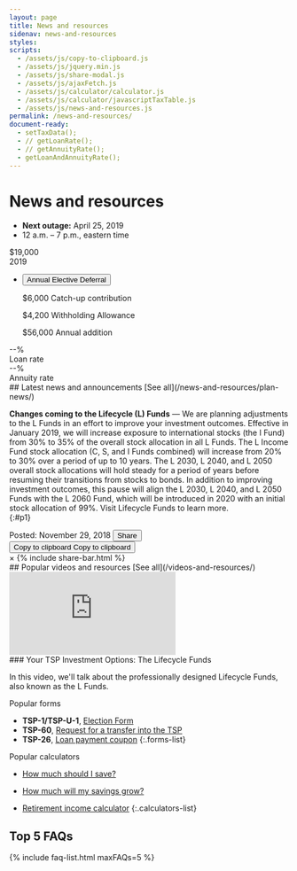 ```yaml
---
layout: page
title: News and resources
sidenav: news-and-resources
styles:
scripts:
  - /assets/js/copy-to-clipboard.js
  - /assets/js/jquery.min.js
  - /assets/js/share-modal.js
  - /assets/js/ajaxFetch.js
  - /assets/js/calculator/calculator.js
  - /assets/js/calculator/javascriptTaxTable.js
  - /assets/js/news-and-resources.js
permalink: /news-and-resources/
document-ready:
  - setTaxData();
  - // getLoanRate();
  - // getAnnuityRate();
  - getLoanAndAnnuityRate();
---
```


# News and resources

<div class="next-outage" markdown="1">

- <i class="fas fa-power-off"></i> **Next outage:** April 25, 2019
- 12 a.m. – 7 p.m., eastern time

</div>

<section class="key-rates">
  <div class="usa-grid">
  <div class="usa-width-one-third">
    <div id="contribution-limit">$19,000</div>
    <div id="tax-year" class="hide">2019</div>
    <ul class="usa-accordion">
    <li>
      <button class="usa-accordion-button"
        aria-expanded="false"
        aria-controls="a1">
        Annual Elective Deferral
      </button>
      <div id="a1" class="usa-accordion-content">
        <p><span id="catchup-limit">$6,000</span> Catch-up contribution</p>
        <p class="hide"><span id="withholding-allowance">$4,200</span> Withholding Allowance</p>
        <p><span id="annual-addition">$56,000</span> Annual addition</p>
      </div>
    </li>
    </ul>
  </div>

  <div class="usa-width-one-third"><div id="loan-rate">--%</div>Loan rate</div>
  <div class="usa-width-one-third"><div id="annuity-rate">--%</div>Annuity rate</div>
  </div>
</section>

<section class="latest-news">
  <div class="flex header-line" markdown="1">
## Latest news and announcements
  <span class="see-all">[See all](/news-and-resources/plan-news/)</span>
  </div>
<div class="usa-grid">
<div class="usa-width-one-whole" markdown="1">

**Changes coming to the Lifecycle (L) Funds** &#8212; We are planning adjustments to the L Funds in an effort to improve your investment outcomes. Effective in January 2019, we will increase exposure to international stocks (the I Fund) from 30% to 35% of the overall stock allocation in all L Funds. The L Income Fund stock allocation (C, S, and I Funds combined) will increase from 20% to 30% over a period of up to 10 years. The L 2030, L 2040, and L 2050 overall stock allocations will hold steady for a period of years before resuming their transitions from stocks to bonds. In addition to improving investment outcomes, this pause will align the L 2030, L 2040, and L 2050 Funds with the L 2060 Fund, which will be introduced in 2020 with an initial stock allocation of 99%. Visit Lifecycle Funds to learn more.<br />
{:#p1}

<div class="flex post-and-share">
  <span class="post-date" >Posted: November 29, 2018</span>
  <!-- Trigger/Open The Modal -->
  <button class="share" id="myBtn"><i class="fas fa-share-alt"></i><span class="sr-only">Share</span></button>
  <div class="tooltip">
  <button class="copy" onclick="copyToClipboard('#p1')" onmouseout="outFunc()">
  <span class="tooltiptext" id="myTooltip">Copy to clipboard</span>
  <i class="far fa-copy"></i><span class="sr-only">Copy to clipboard</span></button>
  </div>


</div> <!-- end .post-and-share -->



  <!-- The Modal -->
  <div id="myModal" class="modal">
  <!-- Modal content -->
  <div class="modal-content">
  <span class="close">&times;</span>
  {% include share-bar.html  %}
  </div>
  </div>
</div>
</div>
</section>

<section class="popular-videos" markdown="1">
  <div class="flex header-line" markdown="1">
## Popular videos and resources
  <span class="see-all">[See all](/videos-and-resources/)</span>
  </div>
  <!-- YouTube iFrame -->
  <div class="usa-grid">
  <div class="usa-width-one-whole">
    <div class="video-wrapper">
    <iframe src="https://www.youtube.com/embed/r6rRMcgBNCc?rel=0" frameborder="0" allow="accelerometer; encrypted-media; gyroscope; picture-in-picture" allowfullscreen></iframe>
    </div>
  </div></div>

  <div class="usa-grid video-description">
  <div class="usa-width-one-whole" markdown="1">
### Your TSP Investment Options: The Lifecycle Funds

In this video, we'll talk about the professionally designed Lifecycle Funds, also known as the L Funds.
  </div>
  </div>


</section>

<section class="popular-forms-calculators">
<div class="usa-grid">
<div class="usa-width-one-half" markdown="1">

Popular forms

- **TSP-1/TSP-U-1**, [Election Form](/forms/tsp-1.pdf)
- **TSP-60**, [Request for a transfer into the TSP](/forms/tsp-60.pdf)
- **TSP-26**, [Loan payment coupon](javascript:void(0))
{:.forms-list}

</div>

<div class="usa-width-one-half" markdown="1">

Popular calculators

- [How much should I save?](/calculators/how-much-should-i-save/)
- [How much will my savings grow?](/calculators/how-much-will-my-savings-grow/)
- [Retirement income calculator](/calculators/retirement-income-calculator/)
{:.calculators-list}

  </div>
</div>
</section>


<section class="top-5-faq" markdown="1">

## Top 5 FAQs

{% include faq-list.html maxFAQs=5 %}
</section>
